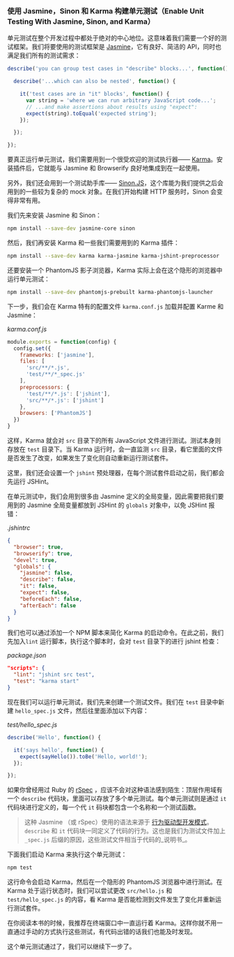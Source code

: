 ### 使用 Jasmine，Sinon 和 Karma 构建单元测试（Enable Unit Testing With Jasmine, Sinon, and Karma）

单元测试在整个开发过程中都处于绝对的中心地位。这意味着我们需要一个好的测试框架。我们将要使用的测试框架是 [Jasmine](https://jasmine.github.io/2.3/introduction.html)，它有良好、简洁的 API，同时也满足我们所有的测试需求：

```js
describe('you can group test cases in "describe" blocks...', function() {

  describe('...which can also be nested', function() {

    it('test cases are in "it" blocks', function() {
      var string = 'where we can run arbitrary JavaScript code...';
      // ...and make assertions about results using "expect":
      expect(string).toEqual('expected string');
    });

  });

});
```

要真正运行单元测试，我们需要用到一个很受欢迎的测试执行器—— [Karma](http://karma-runner.github.io/)。安装插件后，它就能与 Jasmine 和 Browserify 良好地集成到在一起使用。

另外，我们还会用到一个测试助手库—— [Sinon.JS](https://sinonjs.org/)，这个库能为我们提供之后会用到的一些较为复杂的 mock 对象。在我们开始构建 HTTP 服务时，Sinon 会变得非常有用。

我们先来安装 Jasmine 和 Sinon：

```bash
npm install --save-dev jasmine-core sinon
```

然后，我们再安装 Karma 和一些我们需要用到的 Karma 插件：

```bash
npm install --save-dev karma karma-jasmine karma-jshint-preprocessor
```

还要安装一个 PhantomJS 影子浏览器，Karma 实际上会在这个隐形的浏览器中运行单元测试：

```bash
npm install --save-dev phantomjs-prebuilt karma-phantomjs-launcher
```

下一步，我们会在 Karma 特有的配置文件 `karma.conf.js` 加载并配置 Karme 和 Jasmine：

_karma.conf.js_

```js
module.exports = function(config) {
  config.set({
    frameworks: ['jasmine'],
    files: [
      'src/**/*.js',
      'test/**/*_spec.js'
    ],
    preprocessors: {
      'test/**/*.js': ['jshint'],
      'src/**/*.js': ['jshint']
    },
    browsers: ['PhantomJS']
  })
}
```

这样，Karma 就会对 `src` 目录下的所有 JavaScript 文件进行测试。测试本身则存放在 `test` 目录下。当 Karma 运行时，会一直监测 `src` 目录，看它里面的文件是否发生了改变，如果发生了变化则自动重新运行测试套件。

这里，我们还会设置一个 `jshint` 预处理器，在每个测试套件启动之前，我们都会先运行 JSHint。

在单元测试中，我们会用到很多由 Jasmine 定义的全局变量，因此需要把我们要用到的 Jasmine 全局变量都放到 JSHint 的 `globals` 对象中，以免 JSHint 报错：

_.jshintrc_

```json
{
  "browser": true,
  "browserify": true,
  "devel": true,
  "globals": {
    "jasmine": false,
    "describe": false,
    "it": false,
    "expect": false,
    "beforeEach": false,
    "afterEach": false
  }
}
```

我们也可以通过添加一个 NPM 脚本来简化 Karma 的启动命令。在此之前，我们先加入`lint` 运行脚本，执行这个脚本时，会对 `test` 目录下的进行 jshint 检查：

_package.json_

```json
"scripts": {
  "lint": "jshint src test",
  "test": "karma start"
}
```

现在我们可以运行单元测试，我们先来创建一个测试文件。我们在 `test` 目录中新建 `hello_spec.js` 文件，然后往里面添加以下内容：

_test/hello\_spec.js_

```js
describe('Hello', function() {

  it('says hello', function() {
    expect(sayHello()).toBe('Hello, world!');
  });

});
```

如果你曾经用过 Ruby 的 [rSpec](http://rspec.info/) ，应该不会对这种语法感到陌生：顶层作用域有一个 `describe` 代码块，里面可以存放了多个单元测试。每个单元测试则是通过 `it` 代码块进行定义的，每一个代 `it` 码块都包含一个名称和一个测试函数。

> 这种 Jasmine （或 rSpec）使用的语法来源于 [行为驱动型开发模式](http://en.wikipedia.org/wiki/Behavior-driven_development)。`describe` 和 `it` 代码块一同定义了代码的行为。这也是我们为测试文件加上 `_spec.js` 后缀的原因，这些测试文件相当于代码的_说明书_。

下面我们启动 Karma 来执行这个单元测试：

```bash
npm test
```

这行命令会启动 Karma，然后在一个隐形的 PhantomJS 浏览器中进行测试。在 Karma 处于运行状态时，我们可以尝试更改 `src/hello.js` 和 `test/hello_spec.js` 的内容，看 Karma 是否能检测到文件发生了变化并重新运行测试套件。

在你阅读本书的时候，我推荐在终端窗口中一直运行着 Karma。这样你就不用一直通过手动的方式执行这些测试，有代码出错的话我们也能及时发现。

这个单元测试通过了，我们可以继续下一步了。

